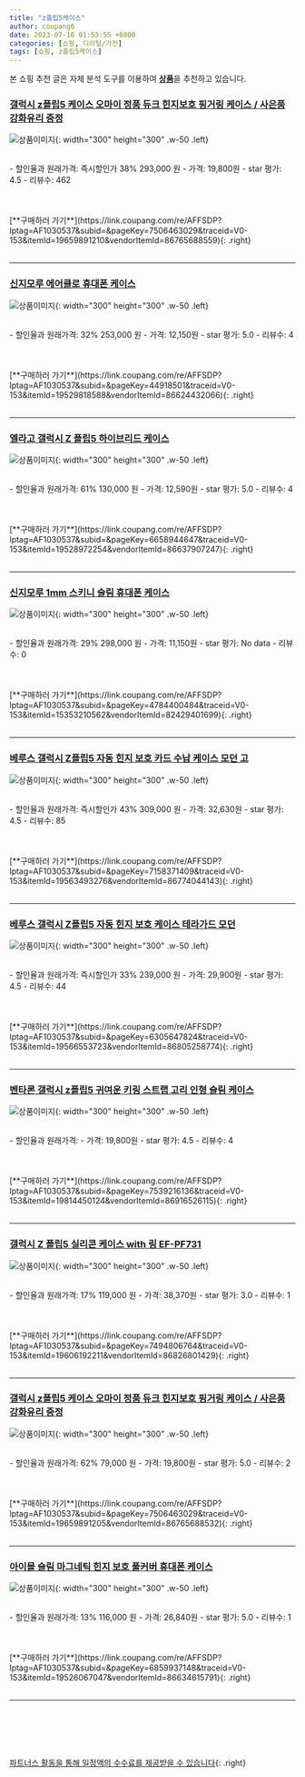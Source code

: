 ```yaml
---
title: "z플립5케이스"
author: coupang6
date: 2023-07-16 01:53:55 +0800
categories: [쇼핑, 디이털/가전]
tags: [쇼핑, z플립5케이스]
---
```


본 쇼핑 추천 글은 자체 분석 도구를 이용하여 [**상품**](https://link.coupang.com/a/bao1ui)을 추천하고 있습니다.

### [갤럭시 z플립5 케이스 오마이 정품 듀크 힌지보호 핑거링 케이스 / 사은품 강화유리 증정](https://link.coupang.com/re/AFFSDP?lptag=AF1030537&subid=&pageKey=7506463029&traceid=V0-153&itemId=19659891210&vendorItemId=86765688559)

![상품이미지](https://thumbnail7.coupangcdn.com/thumbnails/remote/230x230ex/image/vendor_inventory/15ea/55d241199f97865df2795967a572319c33e89b6e5b3de6cdf6d7c6af4c96.png){: width="300" height="300" .w-50 .left}


<br>
- 할인율과 원래가격: 즉시할인가 38%  293,000   원
- 가격: 19,800원
- star 평가: 4.5
- 리뷰수: 462
<br>
<br>
<br>
<br>
[**구매하러 가기**](https://link.coupang.com/re/AFFSDP?lptag=AF1030537&subid=&pageKey=7506463029&traceid=V0-153&itemId=19659891210&vendorItemId=86765688559){: .right}
<br>
<br>

---

### [신지모루 에어클로 휴대폰 케이스](https://link.coupang.com/re/AFFSDP?lptag=AF1030537&subid=&pageKey=44918501&traceid=V0-153&itemId=19529818588&vendorItemId=86624432066)

![상품이미지](https://thumbnail8.coupangcdn.com/thumbnails/remote/230x230ex/image/retail/images/2023/07/19/11/4/a50edd5d-cb6c-428d-90b2-65b568a90852.jpg){: width="300" height="300" .w-50 .left}


<br>
- 할인율과 원래가격: 32%  253,000   원
- 가격: 12,150원
- star 평가: 5.0
- 리뷰수: 4
<br>
<br>
<br>
<br>
[**구매하러 가기**](https://link.coupang.com/re/AFFSDP?lptag=AF1030537&subid=&pageKey=44918501&traceid=V0-153&itemId=19529818588&vendorItemId=86624432066){: .right}
<br>
<br>

---

### [엘라고 갤럭시 Z 플립5 하이브리드 케이스](https://link.coupang.com/re/AFFSDP?lptag=AF1030537&subid=&pageKey=6658944647&traceid=V0-153&itemId=19528972254&vendorItemId=86637907247)

![상품이미지](https://thumbnail9.coupangcdn.com/thumbnails/remote/230x230ex/image/vendor_inventory/baf1/566d7caaffa2b44400a5b089bb67f0e3ef5aa8f12bb0ac8da9105a45b6de.jpg){: width="300" height="300" .w-50 .left}


<br>
- 할인율과 원래가격: 61%  130,000   원
- 가격: 12,590원
- star 평가: 5.0
- 리뷰수: 4
<br>
<br>
<br>
<br>
[**구매하러 가기**](https://link.coupang.com/re/AFFSDP?lptag=AF1030537&subid=&pageKey=6658944647&traceid=V0-153&itemId=19528972254&vendorItemId=86637907247){: .right}
<br>
<br>

---

### [신지모루 1mm 스키니 슬림 휴대폰 케이스](https://link.coupang.com/re/AFFSDP?lptag=AF1030537&subid=&pageKey=4784400484&traceid=V0-153&itemId=15353210562&vendorItemId=82429401699)

![상품이미지](https://thumbnail6.coupangcdn.com/thumbnails/remote/230x230ex/image/retail/images/1344933841003041-e260d86d-ef19-4d9d-b748-af1fa48e55ca.png){: width="300" height="300" .w-50 .left}


<br>
- 할인율과 원래가격: 29%  298,000   원
- 가격: 11,150원
- star 평가: No data
- 리뷰수: 0
<br>
<br>
<br>
<br>
[**구매하러 가기**](https://link.coupang.com/re/AFFSDP?lptag=AF1030537&subid=&pageKey=4784400484&traceid=V0-153&itemId=15353210562&vendorItemId=82429401699){: .right}
<br>
<br>

---

### [베루스 갤럭시 Z플립5 자동 힌지 보호 카드 수납 케이스 모던 고](https://link.coupang.com/re/AFFSDP?lptag=AF1030537&subid=&pageKey=7158371409&traceid=V0-153&itemId=19563493276&vendorItemId=86774044143)

![상품이미지](https://thumbnail10.coupangcdn.com/thumbnails/remote/230x230ex/image/vendor_inventory/f0e0/dd685b9df338d1c8be4adb63e1fc5fd59b898a20f0695f8d8465934dcb5b.jpg){: width="300" height="300" .w-50 .left}


<br>
- 할인율과 원래가격: 즉시할인가 43%  309,000   원
- 가격: 32,630원
- star 평가: 4.5
- 리뷰수: 85
<br>
<br>
<br>
<br>
[**구매하러 가기**](https://link.coupang.com/re/AFFSDP?lptag=AF1030537&subid=&pageKey=7158371409&traceid=V0-153&itemId=19563493276&vendorItemId=86774044143){: .right}
<br>
<br>

---

### [베루스 갤럭시 Z플립5 자동 힌지 보호 케이스 테라가드 모던](https://link.coupang.com/re/AFFSDP?lptag=AF1030537&subid=&pageKey=6305647824&traceid=V0-153&itemId=19566553723&vendorItemId=86805258774)

![상품이미지](https://thumbnail9.coupangcdn.com/thumbnails/remote/230x230ex/image/vendor_inventory/4953/a2c4a2705be108cbff9ca74d4c9f7055106383ff145943224b533e6366ee.jpg){: width="300" height="300" .w-50 .left}


<br>
- 할인율과 원래가격: 즉시할인가 33%  239,000   원
- 가격: 29,900원
- star 평가: 4.5
- 리뷰수: 44
<br>
<br>
<br>
<br>
[**구매하러 가기**](https://link.coupang.com/re/AFFSDP?lptag=AF1030537&subid=&pageKey=6305647824&traceid=V0-153&itemId=19566553723&vendorItemId=86805258774){: .right}
<br>
<br>

---

### [벤타론 갤럭시 z플립5 귀여운 키링 스트랩 고리 인형 슬림 케이스](https://link.coupang.com/re/AFFSDP?lptag=AF1030537&subid=&pageKey=7539216136&traceid=V0-153&itemId=19814450124&vendorItemId=86916526115)

![상품이미지](https://thumbnail9.coupangcdn.com/thumbnails/remote/230x230ex/image/vendor_inventory/b61a/da3236b6dfeef6528ca483dff8a960d182a0d4ab338ad4468e10178788ad.jpg){: width="300" height="300" .w-50 .left}


<br>
- 할인율과 원래가격: 
- 가격: 19,800원
- star 평가: 4.5
- 리뷰수: 4
<br>
<br>
<br>
<br>
[**구매하러 가기**](https://link.coupang.com/re/AFFSDP?lptag=AF1030537&subid=&pageKey=7539216136&traceid=V0-153&itemId=19814450124&vendorItemId=86916526115){: .right}
<br>
<br>

---

### [갤럭시 Z 플립5 실리콘 케이스 with 링 EF-PF731](https://link.coupang.com/re/AFFSDP?lptag=AF1030537&subid=&pageKey=7494806764&traceid=V0-153&itemId=19606192211&vendorItemId=86826801429)

![상품이미지](https://thumbnail7.coupangcdn.com/thumbnails/remote/230x230ex/image/vendor_inventory/6b88/fcba4e930a9edc5fa1dd4dded447434cb4e146f696645387456e1d795608.jpg){: width="300" height="300" .w-50 .left}


<br>
- 할인율과 원래가격: 17%  119,000   원
- 가격: 38,370원
- star 평가: 3.0
- 리뷰수: 1
<br>
<br>
<br>
<br>
[**구매하러 가기**](https://link.coupang.com/re/AFFSDP?lptag=AF1030537&subid=&pageKey=7494806764&traceid=V0-153&itemId=19606192211&vendorItemId=86826801429){: .right}
<br>
<br>

---

### [갤럭시 z플립5 케이스 오마이 정품 듀크 힌지보호 핑거링 케이스 / 사은품 강화유리 증정](https://link.coupang.com/re/AFFSDP?lptag=AF1030537&subid=&pageKey=7506463029&traceid=V0-153&itemId=19659891205&vendorItemId=86765688532)

![상품이미지](https://thumbnail10.coupangcdn.com/thumbnails/remote/230x230ex/image/vendor_inventory/b83c/d9f079073b4019ecec37aba049f7fb2fad638a93cfd46b076d36f2dddede.png){: width="300" height="300" .w-50 .left}


<br>
- 할인율과 원래가격: 62%  79,000   원
- 가격: 19,800원
- star 평가: 5.0
- 리뷰수: 2
<br>
<br>
<br>
<br>
[**구매하러 가기**](https://link.coupang.com/re/AFFSDP?lptag=AF1030537&subid=&pageKey=7506463029&traceid=V0-153&itemId=19659891205&vendorItemId=86765688532){: .right}
<br>
<br>

---

### [아이몰 슬림 마그네틱 힌지 보호 풀커버 휴대폰 케이스](https://link.coupang.com/re/AFFSDP?lptag=AF1030537&subid=&pageKey=6859937148&traceid=V0-153&itemId=19526067047&vendorItemId=86634615791)

![상품이미지](https://thumbnail10.coupangcdn.com/thumbnails/remote/230x230ex/image/retail/images/390301645221337-2fa032bd-0871-4dac-bc50-b3d4ea2aeced.jpg){: width="300" height="300" .w-50 .left}


<br>
- 할인율과 원래가격: 13%  116,000   원
- 가격: 26,840원
- star 평가: 5.0
- 리뷰수: 1
<br>
<br>
<br>
<br>
[**구매하러 가기**](https://link.coupang.com/re/AFFSDP?lptag=AF1030537&subid=&pageKey=6859937148&traceid=V0-153&itemId=19526067047&vendorItemId=86634615791){: .right}
<br>
<br>

---
<br><br><br><br><br> [파트너스 활동을 통해 일정액의 수수료를 제공받을 수 있습니다](https://link.coupang.com/a/bao1ui){: .right}